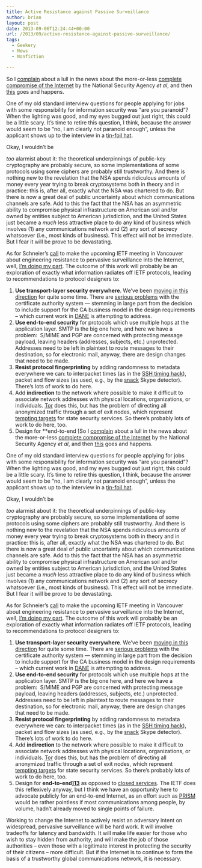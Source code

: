 ```yaml
---
title: Active Resistance against Passive Surveillance
author: brian
layout: post
date: 2013-09-06T12:24:44+00:00
url: /2013/09/active-resistance-against-passive-surveillance/
tags:
  - Geekery
  - News
  - Nonfiction

---
```

So I [complain][1] about a lull in the news about the more-or-less [complete compromise of the Internet][2] by the National Security Agency _et al_, and then [this][3] goes and happens.

One of my old standard interview questions for people applying for jobs with some responsibility for information security was &#8220;are you paranoid&#8221;? When the lighting was good, and my eyes bugged out just right, this could be a little scary. It&#8217;s time to retire this question, I think, because the answer would seem to be &#8220;no, I am clearly not paranoid enough&#8221;, unless the applicant shows up to the interview in a [tin-foil hat][4].

<!--more-->Okay, I wouldn&#8217;t be 

_too_ alarmist about it: the theoretical underpinnings of public-key cryptography are probably secure, so some implementations of some protocols using some ciphers are probably still trustworthy. And there is nothing new to the revelation that the NSA spends ridiculous amounts of money every year trying to break cryptosystems both in theory and in practice: this is, after all, exactly what the NSA was chartered to do. But there is now a great deal of public uncertainty about which communications channels are safe. Add to this the fact that the NSA has an asymmetric ability to compromise physical infrastructure on American soil and/or owned by entities subject to American jurisdiction, and the United States just became a _much_ less attractive place to do any kind of business which involves (1) any communications network and (2) any sort of secrecy whatsoever (i.e., most kinds of business). This effect will not be immediate. But I fear it will be prove to be devastating.

As for Schneier&#8217;s [call][2] to make the upcoming IETF meeting in Vancouver about engineering resistance to pervasive surveillance into the Internet, well, [I&#8217;m doing my part][5]. The outcome of this work will probably be an exploration of exactly what information radiates off IETF protocols, leading to recommendations to protocol designers to:

  1. **Use transport-layer security everywhere**. We&#8217;ve been [moving in this direction][6] for quite some time. There are [serious problems][7] with the certificate authority system — stemming in large part from the decision to include support for the CA business model in the design requirements – which current work in [DANE][8] is attempting to address.
  2. **Use end-to-end security** for protocols which use multiple hops at the application layer. SMTP is the big one here, and here we have a problem:  S/MIME and PGP are concerned with protecting message payload, leaving headers (addresses, subjects, etc.) unprotected. Addresses need to be left in plaintext to route messages to their destination, so for electronic mail, anyway, there are design changes that need to be made.
  3. **Resist protocol fingerprinting** by adding randomness to metadata everywhere we can: to interpacket times (as in the [SSH timing hack][9]), packet and flow sizes (as used, e.g., by the [snack][10] Skype detector). There&#8217;s lots of work to do here.
  4. Add **indirection** to the network where possible to make it difficult to associate network addresses with physical locations, organizations, or individuals. [Tor][11] does this, but has the problem of directing all anonymized traffic through a set of exit nodes, which represent [tempting targets][12] for state security services. So there&#8217;s probably lots of work to do here, too.
  5. Design for **end-to-end [So I [complain][1] about a lull in the news about the more-or-less [complete compromise of the Internet][2] by the National Security Agency _et al_, and then [this][3] goes and happens.

One of my old standard interview questions for people applying for jobs with some responsibility for information security was &#8220;are you paranoid&#8221;? When the lighting was good, and my eyes bugged out just right, this could be a little scary. It&#8217;s time to retire this question, I think, because the answer would seem to be &#8220;no, I am clearly not paranoid enough&#8221;, unless the applicant shows up to the interview in a [tin-foil hat][4].

<!--more-->Okay, I wouldn&#8217;t be 

_too_ alarmist about it: the theoretical underpinnings of public-key cryptography are probably secure, so some implementations of some protocols using some ciphers are probably still trustworthy. And there is nothing new to the revelation that the NSA spends ridiculous amounts of money every year trying to break cryptosystems both in theory and in practice: this is, after all, exactly what the NSA was chartered to do. But there is now a great deal of public uncertainty about which communications channels are safe. Add to this the fact that the NSA has an asymmetric ability to compromise physical infrastructure on American soil and/or owned by entities subject to American jurisdiction, and the United States just became a _much_ less attractive place to do any kind of business which involves (1) any communications network and (2) any sort of secrecy whatsoever (i.e., most kinds of business). This effect will not be immediate. But I fear it will be prove to be devastating.

As for Schneier&#8217;s [call][2] to make the upcoming IETF meeting in Vancouver about engineering resistance to pervasive surveillance into the Internet, well, [I&#8217;m doing my part][5]. The outcome of this work will probably be an exploration of exactly what information radiates off IETF protocols, leading to recommendations to protocol designers to:

  1. **Use transport-layer security everywhere**. We&#8217;ve been [moving in this direction][6] for quite some time. There are [serious problems][7] with the certificate authority system — stemming in large part from the decision to include support for the CA business model in the design requirements – which current work in [DANE][8] is attempting to address.
  2. **Use end-to-end security** for protocols which use multiple hops at the application layer. SMTP is the big one here, and here we have a problem:  S/MIME and PGP are concerned with protecting message payload, leaving headers (addresses, subjects, etc.) unprotected. Addresses need to be left in plaintext to route messages to their destination, so for electronic mail, anyway, there are design changes that need to be made.
  3. **Resist protocol fingerprinting** by adding randomness to metadata everywhere we can: to interpacket times (as in the [SSH timing hack][9]), packet and flow sizes (as used, e.g., by the [snack][10] Skype detector). There&#8217;s lots of work to do here.
  4. Add **indirection** to the network where possible to make it difficult to associate network addresses with physical locations, organizations, or individuals. [Tor][11] does this, but has the problem of directing all anonymized traffic through a set of exit nodes, which represent [tempting targets][12] for state security services. So there&#8217;s probably lots of work to do here, too.
  5. Design for **end-to-end][13]** as opposed to [closed services][14]. The IETF does this reflexively anyway, but I think we have an opportunity here to advocate publicly for an end-to-end Internet, as an effort such as [PRISM][15] would be rather pointless if most communications among people, by volume, hadn&#8217;t already moved to single points of failure.

Working to change the Internet to actively resist an adversary intent on widespread, pervasive surveillance will be hard work. It will involve tradeoffs for latency and bandwidth. It will make life easier for those who wish to stay hidden from authority, and will make the job of those authorities – even those with a legitimate interest in protecting the security of their citizens – more difficult. But if the Internet is to continue to form the basis of a trustworthy global communications network, it is necessary.

 [1]: http://www.trammell.ch/2013/08/the-freedom-panopticon/
 [2]: http://www.theguardian.com/commentisfree/2013/sep/05/government-betrayed-internet-nsa-spying
 [3]: http://www.nytimes.com/2013/09/06/us/nsa-foils-much-internet-encryption.html?hp
 [4]: http://en.wikipedia.org/wiki/Tin_foil_hat
 [5]: http://tools.ietf.org/html/draft-trammell-perpass-ppa
 [6]: https://www.eff.org/https-everywhere
 [7]: http://en.wikipedia.org/wiki/DigiNotar#Issuance_of_fraudulent_certificates
 [8]: http://en.wikipedia.org/wiki/DNS-based_Authentication_of_Named_Entities
 [9]: http://www.cs.jhu.edu/~rubin/courses/fall03/papers/timing.ssh.pdf
 [10]: http://link.springer.com/chapter/10.1007%2F978-3-642-20305-3_7
 [11]: https://www.torproject.org
 [12]: http://raided4tor.cryto.net
 [13]: http://www.trammell.ch/2012/10/talk-the-open-internet-under-threat/#more-482
 [14]: http://www.trammell.ch/2011/02/sixty-eight-eighty-nine-eleven-or-why-protocol-design-matters/
 [15]: http://en.wikipedia.org/wiki/PRISM_(surveillance_program)